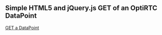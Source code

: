 ## Simple HTML5 and jQuery.js GET of an OptiRTC DataPoint

[GET a DataPoint](https://github.com/Geosyntec/OptiRTC-API-examples/blob/master/html%2Bjs-singleDataPointGet.html)

